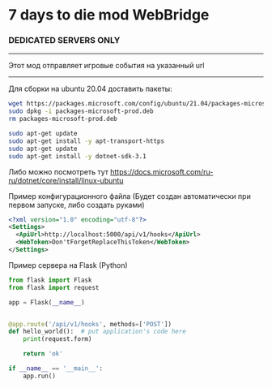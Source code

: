 # 7 days to die mod WebBridge

### DEDICATED SERVERS ONLY

---

Этот мод отправляет игровые события на указанный url

---

Для сборки на ubuntu 20.04 доставить пакеты:
```bash
wget https://packages.microsoft.com/config/ubuntu/21.04/packages-microsoft-prod.deb -O packages-microsoft-prod.deb
sudo dpkg -i packages-microsoft-prod.deb
rm packages-microsoft-prod.deb

sudo apt-get update
sudo apt-get install -y apt-transport-https
sudo apt-get update
sudo apt-get install -y dotnet-sdk-3.1
```
Либо можно посмотреть тут https://docs.microsoft.com/ru-ru/dotnet/core/install/linux-ubuntu

Пример конфигурационного файла (Будет создан автоматически при первом запуске, либо создать руками)

```xml
<?xml version="1.0" encoding="utf-8"?>
<Settings>
  <ApiUrl>http://localhost:5000/api/v1/hooks</ApiUrl>
  <WebToken>Don'tForgetReplaceThisToken</WebToken>
</Settings>
```

Пример сервера на Flask (Python)
```python
from flask import Flask
from flask import request

app = Flask(__name__)


@app.route('/api/v1/hooks', methods=['POST'])
def hello_world():  # put application's code here
    print(request.form)

    return 'ok'

if __name__ == '__main__':
    app.run()

```
